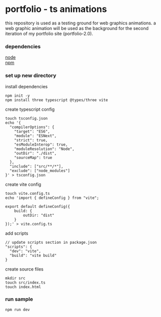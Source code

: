 # portfolio - ts animations

this repository is used as a testing ground for web graphics animations. a web graphic animation will be used as the background for the second iteration of my portfolio site (portfolio-2.0).


### dependencies

[node](https://nodejs.org/en) <br>
[npm](https://www.npmjs.com/) <br>


### set up new directory

install dependencies

```
npm init -y
npm install three typescript @types/three vite
```

create typescript config

```
touch tsconfig.json
echo '{
  "compilerOptions": {
    "target": "ES6",
    "module": "ESNext",
    "strict": true,
    "esModuleInterop": true,
    "moduleResolution": "Node",
    "outDir": "./dist",
    "sourceMap": true
  },
  "include": ["src/**/*"],
  "exclude": ["node_modules"]
}' > tsconfig.json
```

create vite config

```
touch vite.config.ts
echo 'import { defineConfig } from "vite";

export default defineConfig({
    build: {
        outDir: "dist"
    }
});' > vite.config.ts
```

add scripts

```
// update scripts section in package.json
"scripts": {
  "dev": "vite",
  "build": "vite build"
}
```

create source files

```
mkdir src
touch src/index.ts
touch index.html
```

### run sample

```
npm run dev
```
